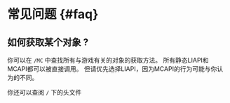 # 常见问题 {#faq}

## 如何获取某个对象 ?

你可以在 `/MC` 中查找所有与游戏有关的对象的获取方法。
所有静态LIAPI和MCAPI都可以被直接调用。
但请优先选择LIAPI，因为MCAPI的行为可能与你认为的不同。

你还可以查阅 `/` 下的头文件